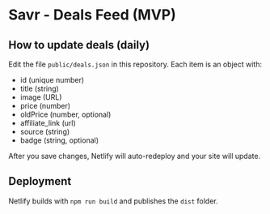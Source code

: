 # Savr - Deals Feed (MVP)

## How to update deals (daily)
Edit the file `public/deals.json` in this repository. Each item is an object with:
- id (unique number)
- title (string)
- image (URL)
- price (number)
- oldPrice (number, optional)
- affiliate_link (url)
- source (string)
- badge (string, optional)

After you save changes, Netlify will auto-redeploy and your site will update.

## Deployment
Netlify builds with `npm run build` and publishes the `dist` folder.

